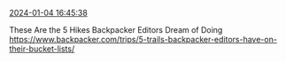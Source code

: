 [2024-01-04 16:45:38](https://mstdn.social/@hill_wanderer/111698689304141651)

These Are the 5 Hikes Backpacker Editors Dream of Doing <a href="https://www.backpacker.com/trips/5-trails-backpacker-editors-have-on-their-bucket-lists/" target="_blank" rel="nofollow noopener noreferrer" translate="no">https://www.backpacker.com/trips/5-trails-backpacker-editors-have-on-their-bucket-lists/</a>